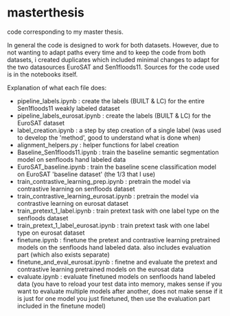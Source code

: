 # masterthesis
code corresponding to my master thesis.

In general the code is designed to work for both datasets. However, due to not wanting to adapt paths every time and to keep the code from both datasets, i created duplicates which included minimal changes to adapt for the two datasources EuroSAT and Sen1floods11. Sources for the code used is in the notebooks itself. 

Explanation of what each file does:

- pipeline_labels.ipynb : create the labels (BUILT & LC) for the entire Sen1floods11 weakly labeled dataset
- pipeline_labels_eurosat.ipynb : create the labels (BUILT & LC) for the EuroSAT dataset
- label_creation.ipynb : a step by step creation of a single label (was used to develop the 'method', good to understand what is done when)
- alignment_helpers.py : helper functions for label creation
- Baseline_Sen1floods11.ipynb : train the baseline semantic segmentation model on senfloods hand labeled data
- EuroSAT_baseline.ipynb : train the baseline scene classification model on EuroSAT 'baseline dataset' (the 1/3 that I use)
- train_contrastive_learning_prep.ipynb : pretrain the model via contrastive learning on senfloods dataset
- train_contrastive_learning_eurosat.ipynb : pretrain the model via contrastive learning on eurosat dataset
- train_pretext_1_label.ipynb : train pretext task with one label type on the senfloods dataset
- train_pretext_1_label_eurosat.ipynb : train pretext task with one label type on eurosat dataset
- finetune.ipynb : finetune the pretext and contrastive learning pretrained models on the senfloods hand labeled data. also includes evaluation part (which also exists separate)
- finetune_and_eval_eurosat.ipynb : finetne and evaluate the pretext and contrastive learning pretrained models on the eurosat data
- evaluate.ipynb : evaluate finetuned models on senfloods hand labeled data (you have to reload your test data into memory, makes sense if you want to evaluate multiple models after another, does not make sense if it is just for one model you just finetuned, then use the evaluation part included in the finetune model)


